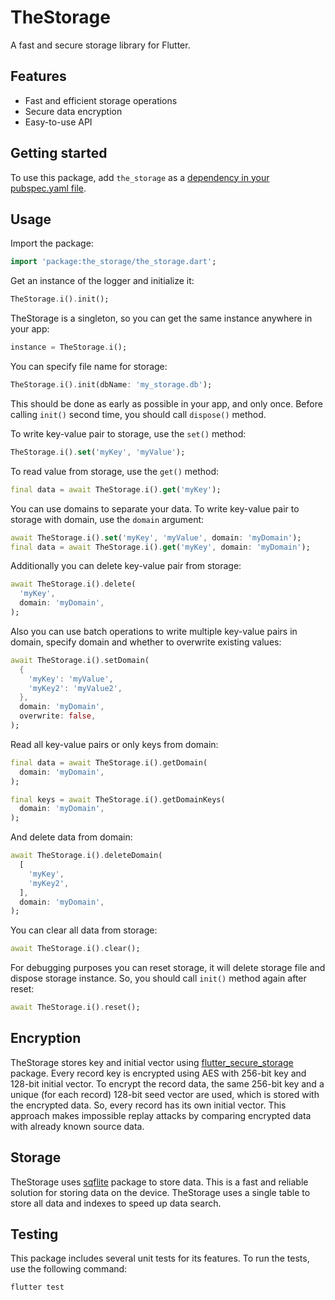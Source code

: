 # TheStorage

A fast and secure storage library for Flutter.

## Features

- Fast and efficient storage operations
- Secure data encryption
- Easy-to-use API

## Getting started

To use this package, add `the_storage` as a [dependency in your pubspec.yaml file](https://flutter.dev/docs/development/packages-and-plugins/using-packages).

## Usage

Import the package:

```dart
import 'package:the_storage/the_storage.dart';
```

Get an instance of the logger and initialize it:

```dart
TheStorage.i().init();
```

TheStorage is a singleton, so you can get the same instance anywhere in your app:

```dart
instance = TheStorage.i();
```

You can specify file name for storage:

```dart
TheStorage.i().init(dbName: 'my_storage.db');
```

This should be done as early as possible in your app, and only once. Before calling `init()` second time, you should call `dispose()` method.

To write key-value pair to storage, use the `set()` method:

```dart
TheStorage.i().set('myKey', 'myValue');
```

To read value from storage, use the `get()` method:

```dart
final data = await TheStorage.i().get('myKey');
```

You can use domains to separate your data. To write key-value pair to storage with domain, use the `domain` argument:

```dart
await TheStorage.i().set('myKey', 'myValue', domain: 'myDomain');
final data = await TheStorage.i().get('myKey', domain: 'myDomain');
```

Additionally you can delete key-value pair from storage:

```dart
await TheStorage.i().delete(
  'myKey',
  domain: 'myDomain',
);
```

Also you can use batch operations to write multiple key-value pairs in domain, specify domain and whether to overwrite existing values:

```dart
await TheStorage.i().setDomain(
  {
    'myKey': 'myValue',
    'myKey2': 'myValue2',
  },
  domain: 'myDomain',
  overwrite: false,
);
```

Read all key-value pairs or only keys from domain:

```dart
final data = await TheStorage.i().getDomain(
  domain: 'myDomain',
);

final keys = await TheStorage.i().getDomainKeys(
  domain: 'myDomain',
);
```

And delete data from domain:

```dart
await TheStorage.i().deleteDomain(
  [
    'myKey',
    'myKey2',
  ],
  domain: 'myDomain',
);
```

You can clear all data from storage:

```dart
await TheStorage.i().clear();
```

For debugging purposes you can reset storage, it will delete storage file and dispose storage instance. So, you should call `init()` method again after reset:

```dart
await TheStorage.i().reset();
```

## Encryption

TheStorage stores key and initial vector using [flutter_secure_storage](https://pub.dev/packages/flutter_secure_storage) package. Every record key is encrypted using AES with 256-bit key and 128-bit initial vector. To encrypt the record data, the same 256-bit key and a unique (for each record) 128-bit seed vector are used, which is stored with the encrypted data. So, every record has its own initial vector. This approach makes impossible replay attacks by comparing encrypted data with already known source data.

## Storage

TheStorage uses [sqflite](https://pub.dev/packages/sqflite) package to store data. This is a fast and reliable solution for storing data on the device. TheStorage uses a single table to store all data and indexes to speed up data search.

## Testing

This package includes several unit tests for its features. To run the tests, use the following command:

```bash
flutter test
```
